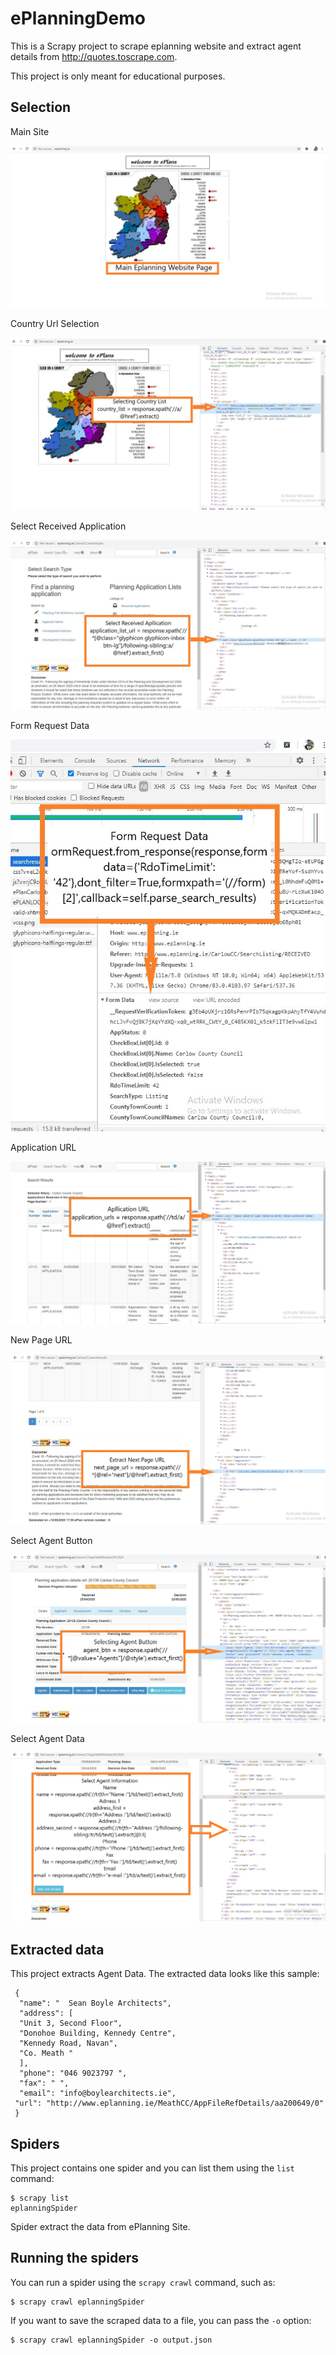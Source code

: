 # ePlanningDemo

This is a Scrapy project to scrape eplanning website and extract agent details from  http://quotes.toscrape.com.

This project is only meant for educational purposes.

## Selection 

Main Site


![Image of MainSite](https://github.com/Aniruddhsinh03/ePlanningDemo/blob/master/screemshots/1.jpg)

Country Url Selection


![Image of MainSite](https://github.com/Aniruddhsinh03/ePlanningDemo/blob/master/screemshots/2.jpg)

Select Received Application


![Image of ReceivedApplication](https://github.com/Aniruddhsinh03/ePlanningDemo/blob/master/screemshots/3.jpg)

Form Request Data


![Image of FormRequestData](https://github.com/Aniruddhsinh03/ePlanningDemo/blob/master/screemshots/4.jpg)

Application URL


![Image of MainSite](https://github.com/Aniruddhsinh03/ePlanningDemo/blob/master/screemshots/5.jpg)

New Page URL


![Image of MainSite](https://github.com/Aniruddhsinh03/ePlanningDemo/blob/master/screemshots/6.jpg)

Select Agent Button


![Image of MainSite](https://github.com/Aniruddhsinh03/ePlanningDemo/blob/master/screemshots/7.jpg)

Select Agent Data


![Image of MainSite](https://github.com/Aniruddhsinh03/ePlanningDemo/blob/master/screemshots/8.jpg)









## Extracted data

This project extracts Agent Data.
The extracted data looks like this sample:

     {
      "name": "  Sean Boyle Architects",
      "address": [
      "Unit 3, Second Floor",
      "Donohoe Building, Kennedy Centre",
      "Kennedy Road, Navan",
      "Co. Meath "
      ],
      "phone": "046 9023797 ",
      "fax": " ",
      "email": "info@boylearchitects.ie",
     "url": "http://www.eplanning.ie/MeathCC/AppFileRefDetails/aa200649/0"
     }


## Spiders

This project contains one spider and you can list them using the `list`
command:

    $ scrapy list
    eplanningSpider

Spider extract the data from ePlanning Site.




## Running the spiders

You can run a spider using the `scrapy crawl` command, such as:

    $ scrapy crawl eplanningSpider

If you want to save the scraped data to a file, you can pass the `-o` option:
    
    $ scrapy crawl eplanningSpider -o output.json
